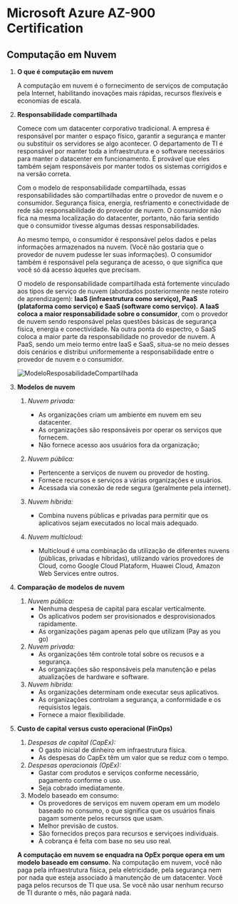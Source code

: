 # Microsoft Azure AZ-900 Certification

 

## Computação em Nuvem

1. **O que é computação em nuvem**

   A computação em nuvem é o fornecimento de serviços de computação pela Internet, habilitando inovações mais rápidas, recursos flexíveis e economias de escala.

   

2. **Responsabilidade compartilhada**

   Comece com um datacenter corporativo tradicional. A empresa é responsável por manter o espaço físico, garantir a segurança e manter ou substituir os servidores se algo acontecer. O departamento de TI é responsável por manter toda a infraestrutura e o software necessários para manter o datacenter em funcionamento. É provável que eles também sejam responsáveis por manter todos os sistemas corrigidos e na versão correta.

   Com o modelo de responsabilidade compartilhada, essas responsabilidades são compartilhadas entre o provedor de nuvem e o consumidor. Segurança física, energia, resfriamento e conectividade de rede são responsabilidade do provedor de nuvem. O consumidor não fica na mesma localização do datacenter, portanto, não faria sentido que o consumidor tivesse algumas dessas responsabilidades.

   Ao mesmo tempo, o consumidor é responsável pelos dados e pelas informações armazenados na nuvem. (Você não gostaria que o provedor de nuvem pudesse ler suas informações). O consumidor também é responsável pela segurança de acesso, o que significa que você só dá acesso àqueles que precisam.

   

   O modelo de responsabilidade compartilhada está fortemente vinculado aos tipos de serviço de nuvem (abordados posteriormente neste roteiro de aprendizagem): **IaaS (infraestrutura como serviço), PaaS (plataforma como serviço) e SaaS (software como serviço).** **A IaaS coloca a maior responsabilidade sobre o consumidor**, com o provedor de nuvem sendo responsável pelas questões básicas de segurança física, energia e conectividade. Na outra ponta do espectro, o SaaS coloca a maior parte da responsabilidade no provedor de nuvem. A PaaS, sendo um meio termo entre IaaS e SaaS, situa-se no meio desses dois cenários e distribui uniformemente a responsabilidade entre o provedor de nuvem e o consumidor.

   

   ![ModeloResposabilidadeCompartilhada](C:\Users\55639\Downloads\ModeloResposabilidadeCompartilhada.svg)

   

3. **Modelos de nuvem**

   1. *Nuvem privada:*

      - As organizações criam um ambiente em nuvem em seu datacenter.
      - As organizações são responsáveis por operar os serviços que fornecem.
      - Não fornece acesso aos usuários fora da organização;

   2. *Nuvem pública:*

      - Pertencente a serviços de nuvem ou provedor de hosting.
      - Fornece recursos e serviços a várias organizações e usuários.
      - Acessada via conexão de rede segura (geralmente pela internet).

   3. *Nuvem híbrida:*

      - Combina nuvens públicas e privadas para permitir que os aplicativos sejam executados no local mais adequado.

   4. *Nuvem multicloud:*

      -  Multicloud é uma combinação da utilização de diferentes nuvens (públicas, privadas e híbridas), utilizando vários provedores de Cloud, como Google Cloud Plataform, Huawei Cloud, Amazon Web Services entre outros.

      

4. **Comparação de modelos de nuvem**

   1. *Nuvem pública:* 
      - Nenhuma despesa de capital para escalar verticalmente.
      - Os aplicativos podem ser provisionados e desprovisionados rapidamente.
      - As organizações pagam apenas pelo que utilizam (Pay as you go)
   2. *Nuvem privada:*
      - As organizações têm controle total sobre os recusos e a segurança.
      - As organizações são responsáveis pela manutenção e pelas atualizações de hardware e software.
   3. *Nuvem híbrida:*
      - As organizações determinam onde executar seus aplicativos.
      - As organizações controlam a segurança, a conformidade e os requisistos legais.
      - Fornece a maior flexibilidade.

   

5. **Custo de capital versus custo operacional (FinOps)**

   1. *Despesas de capital (CapEx):*
      - O gasto inicial de dinheiro em infraestrutura física.
      - As despesas do CapEx têm um valor que se reduz com o tempo.
   2. *Despesas operacionais (OpEx):*
      - Gastar com produtos e serviços conforme necessário, pagamento conforme o uso.
      - Seja cobrado imediatamente.
   3. Modelo baseado em consumo:
      - Os provedores de serviços em nuvem operam em um modelo baseado no consumo, o que significa que os usuários finais pagam somente pelos recursos que usam.
      - Melhor previsão de custos.
      - São fornecidos preços para recursos e serviçoes individuais.
      - A  cobrança é feita com base no seu uso real.
      
      
   
   **A computação em nuvem se enquadra na OpEx porque opera em um modelo baseado em consumo.** Na computação em nuvem, você não paga pela infraestrutura física, pela eletricidade, pela segurança nem por nada que esteja associado à manutenção de um datacenter. Você paga pelos recursos de TI que usa. Se você não usar nenhum recurso de TI durante o mês, não pagará nada.